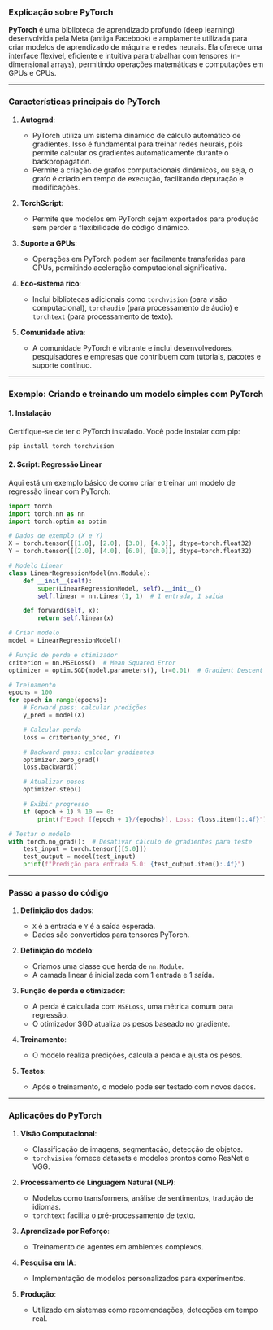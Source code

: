 ### Explicação sobre PyTorch

**PyTorch** é uma biblioteca de aprendizado profundo (deep learning) desenvolvida pela Meta (antiga Facebook) e amplamente utilizada para criar modelos de aprendizado de máquina e redes neurais. Ela oferece uma interface flexível, eficiente e intuitiva para trabalhar com tensores (n-dimensional arrays), permitindo operações matemáticas e computações em GPUs e CPUs.

---

### Características principais do PyTorch

1. **Autograd**:
   - PyTorch utiliza um sistema dinâmico de cálculo automático de gradientes. Isso é fundamental para treinar redes neurais, pois permite calcular os gradientes automaticamente durante o backpropagation.
   - Permite a criação de grafos computacionais dinâmicos, ou seja, o grafo é criado em tempo de execução, facilitando depuração e modificações.

2. **TorchScript**:
   - Permite que modelos em PyTorch sejam exportados para produção sem perder a flexibilidade do código dinâmico.

3. **Suporte a GPUs**:
   - Operações em PyTorch podem ser facilmente transferidas para GPUs, permitindo aceleração computacional significativa.

4. **Eco-sistema rico**:
   - Inclui bibliotecas adicionais como `torchvision` (para visão computacional), `torchaudio` (para processamento de áudio) e `torchtext` (para processamento de texto).

5. **Comunidade ativa**:
   - A comunidade PyTorch é vibrante e inclui desenvolvedores, pesquisadores e empresas que contribuem com tutoriais, pacotes e suporte contínuo.

---

### Exemplo: Criando e treinando um modelo simples com PyTorch

#### 1. **Instalação**
Certifique-se de ter o PyTorch instalado. Você pode instalar com pip:
```bash
pip install torch torchvision
```

#### 2. **Script: Regressão Linear**

Aqui está um exemplo básico de como criar e treinar um modelo de regressão linear com PyTorch:

```python
import torch
import torch.nn as nn
import torch.optim as optim

# Dados de exemplo (X e Y)
X = torch.tensor([[1.0], [2.0], [3.0], [4.0]], dtype=torch.float32)
Y = torch.tensor([[2.0], [4.0], [6.0], [8.0]], dtype=torch.float32)

# Modelo Linear
class LinearRegressionModel(nn.Module):
    def __init__(self):
        super(LinearRegressionModel, self).__init__()
        self.linear = nn.Linear(1, 1)  # 1 entrada, 1 saída

    def forward(self, x):
        return self.linear(x)

# Criar modelo
model = LinearRegressionModel()

# Função de perda e otimizador
criterion = nn.MSELoss()  # Mean Squared Error
optimizer = optim.SGD(model.parameters(), lr=0.01)  # Gradient Descent

# Treinamento
epochs = 100
for epoch in range(epochs):
    # Forward pass: calcular predições
    y_pred = model(X)

    # Calcular perda
    loss = criterion(y_pred, Y)

    # Backward pass: calcular gradientes
    optimizer.zero_grad()
    loss.backward()

    # Atualizar pesos
    optimizer.step()

    # Exibir progresso
    if (epoch + 1) % 10 == 0:
        print(f"Epoch [{epoch + 1}/{epochs}], Loss: {loss.item():.4f}")

# Testar o modelo
with torch.no_grad():  # Desativar cálculo de gradientes para teste
    test_input = torch.tensor([[5.0]])
    test_output = model(test_input)
    print(f"Predição para entrada 5.0: {test_output.item():.4f}")
```

---

### Passo a passo do código
1. **Definição dos dados**:
   - `X` é a entrada e `Y` é a saída esperada.
   - Dados são convertidos para tensores PyTorch.

2. **Definição do modelo**:
   - Criamos uma classe que herda de `nn.Module`.
   - A camada linear é inicializada com 1 entrada e 1 saída.

3. **Função de perda e otimizador**:
   - A perda é calculada com `MSELoss`, uma métrica comum para regressão.
   - O otimizador SGD atualiza os pesos baseado no gradiente.

4. **Treinamento**:
   - O modelo realiza predições, calcula a perda e ajusta os pesos.

5. **Testes**:
   - Após o treinamento, o modelo pode ser testado com novos dados.

---

### Aplicações do PyTorch

1. **Visão Computacional**:
   - Classificação de imagens, segmentação, detecção de objetos.
   - `torchvision` fornece datasets e modelos prontos como ResNet e VGG.

2. **Processamento de Linguagem Natural (NLP)**:
   - Modelos como transformers, análise de sentimentos, tradução de idiomas.
   - `torchtext` facilita o pré-processamento de texto.

3. **Aprendizado por Reforço**:
   - Treinamento de agentes em ambientes complexos.

4. **Pesquisa em IA**:
   - Implementação de modelos personalizados para experimentos.

5. **Produção**:
   - Utilizado em sistemas como recomendações, detecções em tempo real.